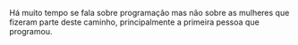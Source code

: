 Há muito tempo se fala sobre programação mas não sobre as mulheres que fizeram parte deste caminho, principalmente a primeira pessoa que programou.
